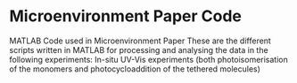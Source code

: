 # Microenvironment Paper Code
 MATLAB Code used in Microenvironment Paper
These are the different scripts written in MATLAB for processing and analysing the data in the following experiments:
In-situ UV-Vis experiments (both photoisomerisation of the monomers and photocycloaddition of the tethered molecules)

